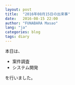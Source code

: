 ```yaml
---
layout: post
title:  "2016年08月15日の出来事"
date:   2016-08-15 22:00
author: "FUNABARA Masao"
lang: "ja"
categories: blog
tags: diary
---
```


本日は、

* 案件調査
* システム開発

を行いました。

